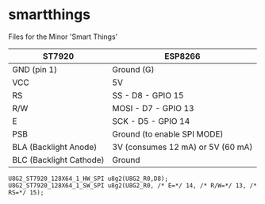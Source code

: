 # smartthings
Files for the Minor 'Smart Things'

|   ST7920    | ESP8266 |
|-------------|---------|
|   GND (pin 1) |   Ground (G)  |
|   VCC     |   5V  |
|   RS    |   SS - D8 - GPIO 15   |
|   R/W	|   MOSI - D7 - GPIO 13 |
|   E	    |   SCK -  D5 - GPIO 14 |
|   PSB   |   Ground (to enable SPI MODE)
|   BLA (Backlight Anode) |   3V (consumes 12 mA) or 5V (60 mA)   |
|   BLC (Backlight Cathode)   |   Ground  |

```
U8G2_ST7920_128X64_1_HW_SPI u8g2(U8G2_R0,D8);
U8G2_ST7920_128X64_1_SW_SPI u8g2(U8G2_R0, /* E=*/ 14, /* R/W=*/ 13, /* RS=*/ 15);
```